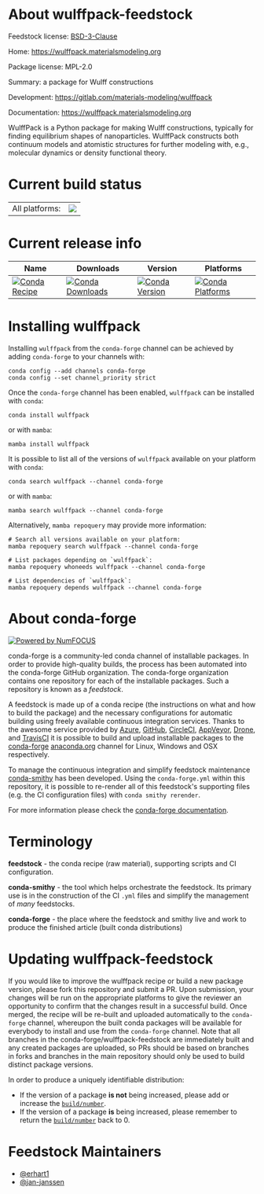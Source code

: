 About wulffpack-feedstock
=========================

Feedstock license: [BSD-3-Clause](https://github.com/conda-forge/wulffpack-feedstock/blob/main/LICENSE.txt)

Home: https://wulffpack.materialsmodeling.org

Package license: MPL-2.0

Summary: a package for Wulff constructions

Development: https://gitlab.com/materials-modeling/wulffpack

Documentation: https://wulffpack.materialsmodeling.org

WulffPack is a Python package for making Wulff constructions,
typically for finding equilibrium shapes of nanoparticles.
WulffPack constructs both continuum models and atomistic
structures for further modeling with, e.g., molecular dynamics
or density functional theory.


Current build status
====================


<table><tr><td>All platforms:</td>
    <td>
      <a href="https://dev.azure.com/conda-forge/feedstock-builds/_build/latest?definitionId=9116&branchName=main">
        <img src="https://dev.azure.com/conda-forge/feedstock-builds/_apis/build/status/wulffpack-feedstock?branchName=main">
      </a>
    </td>
  </tr>
</table>

Current release info
====================

| Name | Downloads | Version | Platforms |
| --- | --- | --- | --- |
| [![Conda Recipe](https://img.shields.io/badge/recipe-wulffpack-green.svg)](https://anaconda.org/conda-forge/wulffpack) | [![Conda Downloads](https://img.shields.io/conda/dn/conda-forge/wulffpack.svg)](https://anaconda.org/conda-forge/wulffpack) | [![Conda Version](https://img.shields.io/conda/vn/conda-forge/wulffpack.svg)](https://anaconda.org/conda-forge/wulffpack) | [![Conda Platforms](https://img.shields.io/conda/pn/conda-forge/wulffpack.svg)](https://anaconda.org/conda-forge/wulffpack) |

Installing wulffpack
====================

Installing `wulffpack` from the `conda-forge` channel can be achieved by adding `conda-forge` to your channels with:

```
conda config --add channels conda-forge
conda config --set channel_priority strict
```

Once the `conda-forge` channel has been enabled, `wulffpack` can be installed with `conda`:

```
conda install wulffpack
```

or with `mamba`:

```
mamba install wulffpack
```

It is possible to list all of the versions of `wulffpack` available on your platform with `conda`:

```
conda search wulffpack --channel conda-forge
```

or with `mamba`:

```
mamba search wulffpack --channel conda-forge
```

Alternatively, `mamba repoquery` may provide more information:

```
# Search all versions available on your platform:
mamba repoquery search wulffpack --channel conda-forge

# List packages depending on `wulffpack`:
mamba repoquery whoneeds wulffpack --channel conda-forge

# List dependencies of `wulffpack`:
mamba repoquery depends wulffpack --channel conda-forge
```


About conda-forge
=================

[![Powered by
NumFOCUS](https://img.shields.io/badge/powered%20by-NumFOCUS-orange.svg?style=flat&colorA=E1523D&colorB=007D8A)](https://numfocus.org)

conda-forge is a community-led conda channel of installable packages.
In order to provide high-quality builds, the process has been automated into the
conda-forge GitHub organization. The conda-forge organization contains one repository
for each of the installable packages. Such a repository is known as a *feedstock*.

A feedstock is made up of a conda recipe (the instructions on what and how to build
the package) and the necessary configurations for automatic building using freely
available continuous integration services. Thanks to the awesome service provided by
[Azure](https://azure.microsoft.com/en-us/services/devops/), [GitHub](https://github.com/),
[CircleCI](https://circleci.com/), [AppVeyor](https://www.appveyor.com/),
[Drone](https://cloud.drone.io/welcome), and [TravisCI](https://travis-ci.com/)
it is possible to build and upload installable packages to the
[conda-forge](https://anaconda.org/conda-forge) [anaconda.org](https://anaconda.org/)
channel for Linux, Windows and OSX respectively.

To manage the continuous integration and simplify feedstock maintenance
[conda-smithy](https://github.com/conda-forge/conda-smithy) has been developed.
Using the ``conda-forge.yml`` within this repository, it is possible to re-render all of
this feedstock's supporting files (e.g. the CI configuration files) with ``conda smithy rerender``.

For more information please check the [conda-forge documentation](https://conda-forge.org/docs/).

Terminology
===========

**feedstock** - the conda recipe (raw material), supporting scripts and CI configuration.

**conda-smithy** - the tool which helps orchestrate the feedstock.
                   Its primary use is in the construction of the CI ``.yml`` files
                   and simplify the management of *many* feedstocks.

**conda-forge** - the place where the feedstock and smithy live and work to
                  produce the finished article (built conda distributions)


Updating wulffpack-feedstock
============================

If you would like to improve the wulffpack recipe or build a new
package version, please fork this repository and submit a PR. Upon submission,
your changes will be run on the appropriate platforms to give the reviewer an
opportunity to confirm that the changes result in a successful build. Once
merged, the recipe will be re-built and uploaded automatically to the
`conda-forge` channel, whereupon the built conda packages will be available for
everybody to install and use from the `conda-forge` channel.
Note that all branches in the conda-forge/wulffpack-feedstock are
immediately built and any created packages are uploaded, so PRs should be based
on branches in forks and branches in the main repository should only be used to
build distinct package versions.

In order to produce a uniquely identifiable distribution:
 * If the version of a package **is not** being increased, please add or increase
   the [``build/number``](https://docs.conda.io/projects/conda-build/en/latest/resources/define-metadata.html#build-number-and-string).
 * If the version of a package **is** being increased, please remember to return
   the [``build/number``](https://docs.conda.io/projects/conda-build/en/latest/resources/define-metadata.html#build-number-and-string)
   back to 0.

Feedstock Maintainers
=====================

* [@erhart1](https://github.com/erhart1/)
* [@jan-janssen](https://github.com/jan-janssen/)

